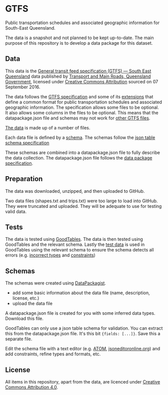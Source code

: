 # GTFS

Public transportation schedules and associated geographic information for South-East Queensland.

The data is a snapshot and not planned to be kept up-to-date. The main purpose of this repository is to develop a data package for this dataset.

## Data
This data is the [General transit feed specification (GTFS) — South East Queensland](https://data.qld.gov.au/dataset/general-transit-feed-specification-gtfs-seq) data published by [Transport and Main Roads, Queensland Government](http://www.tmr.qld.gov.au/), licensed under [Creative Commons Attribution](https://creativecommons.org/licenses/by/3.0/au/) sourced on 07 September 2016.

The data follows the [GTFS specification](https://developers.google.com/transit/gtfs/reference/) and some of its [extensions](https://developers.google.com/transit/gtfs/reference/gtfs-extensions) that define a common format for public transportation schedules and associated geographic information. The specification allows some files to be optional. It also allows some columns in the files to be optional. This means that the datapackage.json file and schemas may not work for [other GTFS files](https://code.google.com/archive/p/googletransitdatafeed/wikis/PublicFeeds.wiki).

[The data](https://github.com/Stephen-Gates/GTFS/tree/master/data) is made up of a number of files.

Each data file is defined by a [schema](https://github.com/Stephen-Gates/GTFS/tree/master/schemas). The schemas follow the [json table schema specification](http://specs.frictionlessdata.io/json-table-schema/)

These schemas are combined into a datapackage.json file to fully describe the data collection. The datapackage.json file follows the [data package specification](http://specs.frictionlessdata.io/data-packages/).

## Preparation
The data was downloaded, unzipped, and then uploaded to GitHub.

Two data files (shapes.txt and trips.txt) were too large to load into GitHub. They were truncated and uploaded. They will be adequate to use for testing valid data.

## Tests
The data is tested using [GoodTables](http://goodtables.okfnlabs.org).
The data is then tested using GoodTables and the relevant schema.
Lastly the [test data](https://github.com/Stephen-Gates/GTFS/tree/master/tests) is used in GoodTables using the relevant schema to ensure the schema detects all errors (e.g. [incorrect types](http://specs.frictionlessdata.io/json-table-schema/#field-types-and-formats) and [constraints](http://specs.frictionlessdata.io/json-table-schema/#field-constraints))

## Schemas
The schemas were created using [DataPackagist](http://datapackagist.okfnlabs.org).

- add some basic information about the data file (name, description, license, etc.)
- upload the data file

A datapackage.json file is created for you with some inferred data types. Download this file.

GoodTables can only use a json table schema for validation. You can extract this from the datapackage.json file. It's this bit `{fields: [...]}`. Save this a separate file.

Edit the schema file with a text editor (e.g. [ATOM](https://atom.io), [jsoneditoronline.org](http://www.jsoneditoronline.org)) and add constraints, refine types and formats, etc.

## License
All items in this repository, apart from the data, are licenced under [Creative Commons Attribution 4.0](https://creativecommons.org/licenses/by/4.0/).
